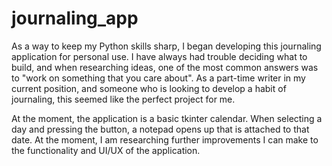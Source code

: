 # journaling_app

As a way to keep my Python skills sharp, I began developing this journaling application for personal use. I have always had trouble deciding what to build, and when researching ideas, one of the most common answers was to "work on something that you care about". As a part-time writer in my current position, and someone who is looking to develop a habit of journaling, this seemed like the perfect project for me. 

At the moment, the application is a basic tkinter calendar. When selecting a day and pressing the button, a notepad opens up that is attached to that date. At the moment, I am researching further improvements I can make to the functionality and UI/UX of the application. 
